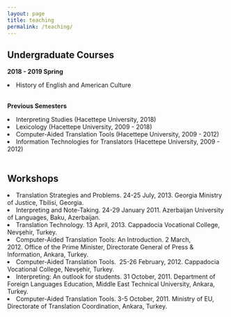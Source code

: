 ```yaml
---
layout: page
title: teaching
permalink: /teaching/
---
```

<h2>Undergraduate Courses</h2>

<b>2018 - 2019 Spring</b>
<li>History of English and American Culture</li>
<br>

<b>Previous Semesters</b>
<li>Interpreting Studies (Hacettepe University, 2018)</li>
<li>Lexicology (Hacettepe University, 2009 - 2018)</li>
<li>Computer-Aided Translation Tools (Hacettepe University, 2009 - 2012)</li>
<li>Information Technologies for Translators (Hacettepe University, 2009 - 2012)</li>
<br>

<h2>Workshops</h2>
<li>Translation Strategies and Problems. 24-25 July, 2013. Georgia Ministry of Justice, Tbilisi, Georgia.</li>
<li>Interpreting and Note-Taking. 24-29 January 2011. Azerbaijan University of Languages, Baku, Azerbaijan.</li>
<li>Translation Technology. 13 April, 2013. Cappadocia Vocational College, Nevşehir, Turkey.</li>
<li>Computer-Aided Translation Tools: An Introduction. 2 March, 2012. Office of the Prime Minister, Directorate General of Press & Information, Ankara, Turkey.</li>
<li>Computer-Aided Translation Tools.  25-26 February, 2012. Cappadocia Vocational College, Nevşehir, Turkey.</li>
<li>Interpreting: An outlook for students. 31 October, 2011. Department of Foreign Languages Education, Middle East Technical University, Ankara, Turkey.</li>
<li>Computer-Aided Translation Tools. 3-5 October, 2011. Ministry of EU, Directorate of Translation Coordination, Ankara, Turkey.</li>
